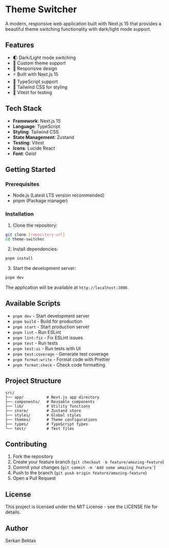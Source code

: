 # Theme Switcher

A modern, responsive web application built with Next.js 15 that provides a beautiful theme switching functionality with dark/light mode support.

## Features

- 🌓 Dark/Light mode switching
- 🎨 Custom theme support
- 📱 Responsive design
- ⚡ Built with Next.js 15
- 🎨 TypeScript support
- 🎨 Tailwind CSS for styling
- 🧪 Vitest for testing

## Tech Stack

- **Framework**: Next.js 15
- **Language**: TypeScript
- **Styling**: Tailwind CSS
- **State Management**: Zustand
- **Testing**: Vitest
- **Icons**: Lucide React
- **Font**: Geist

## Getting Started

### Prerequisites

- Node.js (Latest LTS version recommended)
- pnpm (Package manager)

### Installation

1. Clone the repository:
```bash
git clone [repository-url]
cd theme-switcher
```

2. Install dependencies:
```bash
pnpm install
```

3. Start the development server:
```bash
pnpm dev
```

The application will be available at `http://localhost:3000`.

## Available Scripts

- `pnpm dev` - Start development server
- `pnpm build` - Build for production
- `pnpm start` - Start production server
- `pnpm lint` - Run ESLint
- `pnpm lint:fix` - Fix ESLint issues
- `pnpm test` - Run tests
- `pnpm test:ui` - Run tests with UI
- `pnpm test:coverage` - Generate test coverage
- `pnpm format:write` - Format code with Prettier
- `pnpm format:check` - Check code formatting

## Project Structure

```
src/
├── app/          # Next.js app directory
├── components/   # Reusable components
├── lib/          # Utility functions
├── store/        # Zustand store
├── styles/       # Global styles
├── themes/       # Theme configurations
├── types/        # TypeScript types
└── test/         # Test files
```

## Contributing

1. Fork the repository
2. Create your feature branch (`git checkout -b feature/amazing-feature`)
3. Commit your changes (`git commit -m 'Add some amazing feature'`)
4. Push to the branch (`git push origin feature/amazing-feature`)
5. Open a Pull Request

## License

This project is licensed under the MIT License - see the LICENSE file for details.

## Author

Serkan Bektas
